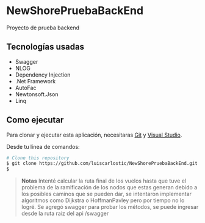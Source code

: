 # NewShorePruebaBackEnd
Proyecto de prueba backend

## Tecnologías usadas

* Swagger
* NLOG
* Dependency Injection
* .Net Framework
* AutoFac
* Newtonsoft.Json
* Linq

## Como ejecutar

Para clonar y ejecutar esta aplicación, necesitaras [Git](https://git-scm.com) y [Visual Studio](https://visualstudio.microsoft.com/es/).

Desde tu línea de comandos:

```bash
# Clone this repository
$ git clone https://github.com/luiscarlostic/NewShorePruebaBackEnd.git
$ 
```

> **Notas**
> Intenté calcular la ruta final de los vuelos hasta que tuve el problema de la ramificación de los nodos que estas generan debido a los posibles caminos que se pueden dar, se intentaron implementar algoritmos como Dijkstra o HoffmanPavley pero por tiempo no lo logré.
> Se agregó swagger para probar los métodos, se puede ingresar desde la ruta raíz del api /swagger

